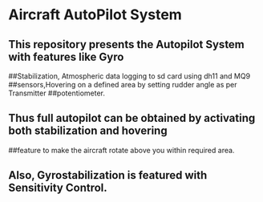 # Aircraft AutoPilot System

## This repository presents the Autopilot System with features like Gyro 
##Stabilization, Atmospheric data logging to sd card using dh11 and MQ9 
##sensors,Hovering on a defined area by setting rudder angle as per Transmitter 
##potentiometer. 

## Thus full autopilot can be obtained by activating both stabilization and hovering 
##feature to make the aircraft rotate above you within required area.

## Also, Gyrostabilization is featured with Sensitivity Control.
